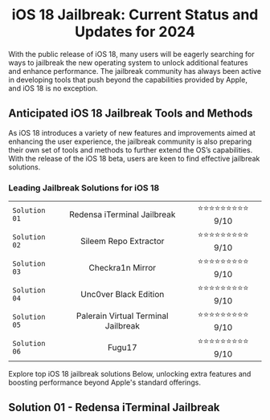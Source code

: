 <div align="center">

# iOS 18 Jailbreak: Current Status and Updates for 2024

</div>

With the public release of iOS 18, many users will be eagerly searching for ways to jailbreak the new operating system to unlock additional features and enhance performance. The jailbreak community has always been active in developing tools that push beyond the capabilities provided by Apple, and iOS 18 is no exception.

## Anticipated iOS 18 Jailbreak Tools and Methods

As iOS 18 introduces a variety of new features and improvements aimed at enhancing the user experience, the jailbreak community is also preparing their own set of tools and methods to further extend the OS’s capabilities. With the release of the iOS 18 beta, users are keen to find effective jailbreak solutions.

### Leading Jailbreak Solutions for iOS 18

<div align="center">
  
|         |            |              |
| ------------- |:-------------:|:-------------:| 
| `Solution 01` | Redensa iTerminal Jailbreak      | ⭐⭐⭐⭐⭐⭐⭐⭐⭐ 9/10 | 
| `Solution 02` | Sileem Repo Extractor      | ⭐⭐⭐⭐⭐⭐⭐⭐⭐ 9/10 |   
| `Solution 03` | Checkra1n Mirror      | ⭐⭐⭐⭐⭐⭐⭐⭐⭐ 9/10 |    
| `Solution 04` | Unc0ver Black Edition      | ⭐⭐⭐⭐⭐⭐⭐⭐⭐ 9/10 |     
| `Solution 05` | Palerain Virtual Terminal Jailbreak      | ⭐⭐⭐⭐⭐⭐⭐⭐⭐ 9/10 |     
| `Solution 06` | Fugu17      | ⭐⭐⭐⭐⭐⭐⭐⭐⭐ 9/10 |    

</div>

Explore top iOS 18 jailbreak solutions Below, unlocking extra features and boosting performance beyond Apple's standard offerings.

## Solution 01 - <b>Redensa iTerminal Jailbreak</b>



